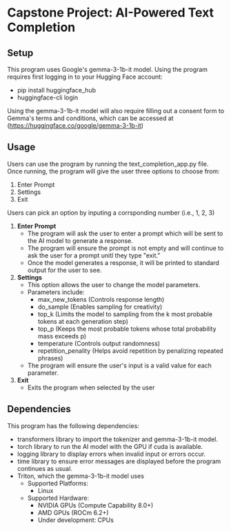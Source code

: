 # Capstone Project: AI-Powered Text Completion
## Setup
This program uses Google's gemma-3-1b-it model.
Using the program requires first logging in to your Hugging Face account:
- pip install huggingface_hub
- huggingface-cli login

Using the gemma-3-1b-it model will also require filling out a consent form to Gemma's terms and conditions, which can be accessed at (https://huggingface.co/google/gemma-3-1b-it)

## Usage
Users can use the program by running the text_completion_app.py file. Once running, the program will give the user three options to choose from:
1. Enter Prompt
2. Settings
3. Exit

Users can pick an option by inputing a corrsponding number (i.e., 1, 2, 3)
1. __Enter Prompt__
   - The program will ask the user to enter a prompt which will be sent to the AI model to generate a response.
   - The program will ensure the prompt is not empty and will continue to ask the user for a prompt unitl they type "exit."
   - Once the model generates a response, it will be printed to standard output for the user to see.
2. __Settings__
   - This option allows the user to change the model parameters.
   - Parameters include:
       - max_new_tokens         (Controls response length)
       - do_sample              (Enables sampling for creativity)
       - top_k                  (Limits the model to sampling from the k most probable tokens at each generation step)
       - top_p                  (Keeps the most probable tokens whose total probability mass exceeds p)
       - temperature            (Controls output randomness)
       - repetition_penality    (Helps avoid repetition by penalizing repeated phrases)
   - The program will ensure the user's input is a valid value for each parameter.
3. __Exit__
   - Exits the program when selected by the user

## Dependencies
This program has the following dependencies:
- transformers library to import the tokenizer and gemma-3-1b-it model.
- torch library to run the AI model with the GPU if cuda is available.
- logging library to display errors when invalid input or errors occur.
- time library to ensure error messages are displayed before the program continues as usual.
- Triton, which the gemma-3-1b-it model uses
  - Supported Platforms:
    - Linux
  - Supported Hardware:
    - NVIDIA GPUs (Compute Capability 8.0+)
    - AMD GPUs (ROCm 6.2+)
    - Under development: CPUs
